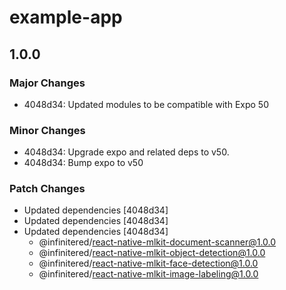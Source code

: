 # example-app

## 1.0.0

### Major Changes

- 4048d34: Updated modules to be compatible with Expo 50

### Minor Changes

- 4048d34: Upgrade expo and related deps to v50.
- 4048d34: Bump expo to v50

### Patch Changes

- Updated dependencies [4048d34]
- Updated dependencies [4048d34]
- Updated dependencies [4048d34]
  - @infinitered/react-native-mlkit-document-scanner@1.0.0
  - @infinitered/react-native-mlkit-object-detection@1.0.0
  - @infinitered/react-native-mlkit-face-detection@1.0.0
  - @infinitered/react-native-mlkit-image-labeling@1.0.0
